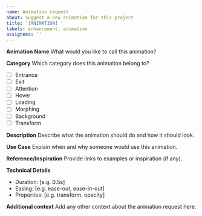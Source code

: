 ```yaml
---
name: Animation request
about: Suggest a new animation for this project
title: '[ANIMATION] '
labels: enhancement, animation
assignees: ''
---
```


**Animation Name**
What would you like to call this animation?

**Category**
Which category does this animation belong to?

- [ ] Entrance
- [ ] Exit
- [ ] Attention
- [ ] Hover
- [ ] Loading
- [ ] Morphing
- [ ] Background
- [ ] Transform

**Description**
Describe what the animation should do and how it should look.

**Use Case**
Explain when and why someone would use this animation.

**Reference/Inspiration**
Provide links to examples or inspiration (if any).

**Technical Details**

- Duration: [e.g. 0.5s]
- Easing: [e.g. ease-out, ease-in-out]
- Properties: [e.g. transform, opacity]

**Additional context**
Add any other context about the animation request here.
